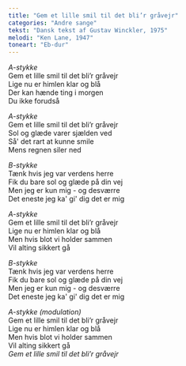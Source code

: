 ```yaml
---
title: "Gem et lille smil til det bli’r gråvejr"
categories: "Andre sange"
tekst: "Dansk tekst af Gustav Winckler, 1975"
melodi: "Ken Lane, 1947"
toneart: "Eb-dur"
---
```


*A-stykke*\
Gem et lille smil til det bli’r gråvejr\
Lige nu er himlen klar og blå\
Der kan hænde ting i morgen\
Du ikke forudså

*A-stykke*\
Gem et lille smil til det bli’r gråvejr\
Sol og glæde varer sjælden ved\
Så' det rart at kunne smile\
Mens regnen siler ned

*B-stykke*\
Tænk hvis jeg var verdens herre\
Fik du bare sol og glæde på din vej\
Men jeg er kun mig - og desværre\
Det eneste jeg ka' gi' dig det er mig

*A-stykke*\
Gem et lille smil til det bli’r gråvejr\
Lige nu er himlen klar og blå\
Men hvis blot vi holder sammen\
Vil alting sikkert gå

*B-stykke*\
Tænk hvis jeg var verdens herre\
Fik du bare sol og glæde på din vej\
Men jeg er kun mig - og desværre\
Det eneste jeg ka' gi' dig det er mig

*A-stykke (modulation)*\
Gem et lille smil til det bli’r gråvejr\
Lige nu er himlen klar og blå\
Men hvis blot vi holder sammen\
Vil alting sikkert gå\
*Gem et lille smil til det bli’r gråvejr*